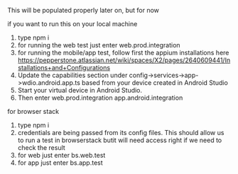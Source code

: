 This will be populated properly later on, but for now 

if you want to run this on your local machine
1. type npm i
2. for running the web test just enter web.prod.integration
3. for running the mobile/app test, follow first the appium installations here https://pepperstone.atlassian.net/wiki/spaces/X2/pages/2640609441/Installations+and+Configurations
4. Update the capabilities section under config->services->app->wdio.android.app.ts based from your device created in Android Studio
5. Start your virtual device in Android Studio.
6. Then enter web.prod.integration app.android.integration

for browser stack
1. type npm i
2. credentials are being passed from its config files. This should allow us to run a test in browserstack butit will need access right if we need  to check the result
3. for web just enter bs.web.test
4. for app just enter bs.app.test